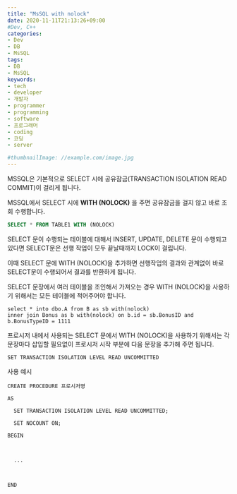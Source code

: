 ```yaml
---
title: "MsSQL with nolock"
date: 2020-11-11T21:13:26+09:00
#Dev, C++
categories:
- Dev
- DB
- MsSQL
tags:
- DB
- MsSQL
keywords:
- tech
- developer
- 개발자
- programmer
- programming
- software
- 프로그래머
- coding
- 코딩
- server

#thumbnailImage: //example.com/image.jpg
---
```


MSSQL은 기본적으로 SELECT 시에 공유잠금(TRANSACTION ISOLATION READ COMMIT)이 걸리게 됩니다.

MSSQL에서 SELECT 시에 **WITH (NOLOCK)** 을 주면 공유잠금을 걸지 않고 바로 조회 수행합니다.

```sql
SELECT * FROM TABLE1 WITH (NOLOCK)
```


<!--more-->

SELECT 문이 수행되는 테이블에 대해서 INSERT, UPDATE, DELETE 문이 수행되고 있다면 SELECT문은 선행 작업이 모두 끝날때까지 LOCK이 걸립니다.

이때 SELECT 문에 WITH (NOLOCK)을 추가하면 선행작업의 결과와 관계없이 바로 SELECT문이 수행되어서 결과를 반환하게 됩니다.

SELECT 문장에서 여러 테이블을 조인해서 가져오는 경우 WITH (NOLOCK)을 사용하기 위해서는 모든 테이블에 적어주어야 합니다.
```mssql
select * into dbo.A from B as sb with(nolock)
inner join Bonus as b with(nolock) on b.id = sb.BonusID and b.BonusTypeID = 1111
```



프로시저 내에서 사용되는 SELECT 문에서 WITH (NOLOCK)을 사용하기 위해서는 각 문장마다 삽입할 필요없이 프로시저 시작 부분에 다음 문장을 추가해 주면 됩니다.

 ```mssql
SET TRANSACTION ISOLATION LEVEL READ UNCOMMITTED
 ```



사용 예시

```mssql
CREATE PROCEDURE 프로시저명

AS

  SET TRANSACTION ISOLATION LEVEL READ UNCOMMITTED;

  SET NOCOUNT ON;

BEGIN

 

  ...



END
```